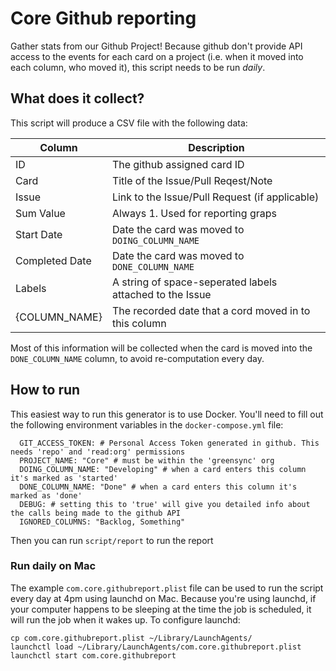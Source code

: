# Core Github reporting
Gather stats from our Github Project! Because github don't provide API access to
the events for each card on a project (i.e. when it moved into each column, who
moved it), this script needs to be run _daily_.

## What does it collect?
This script will produce a CSV file with the following data:

Column | Description
--- | ---
ID | The github assigned card ID
Card | Title of the Issue/Pull Reqest/Note
Issue |	Link to the Issue/Pull Request (if applicable)
Sum Value	| Always 1. Used for reporting graps 
Start Date | Date the card was moved to `DOING_COLUMN_NAME`
Completed Date	| Date the card was moved to `DONE_COLUMN_NAME`
Labels	| A string of space-seperated labels attached to the Issue
{COLUMN_NAME}	| The recorded date that a cord moved in to this column

Most of this information will be collected when the card is moved into the `DONE_COLUMN_NAME` column, to avoid
re-computation every day.

## How to run
This easiest way to run this generator is to use Docker. You'll need to fill out
the following environment variables in the `docker-compose.yml` file:

```
  GIT_ACCESS_TOKEN: # Personal Access Token generated in github. This needs 'repo' and 'read:org' permissions
  PROJECT_NAME: "Core" # must be within the 'greensync' org
  DOING_COLUMN_NAME: "Developing" # when a card enters this column it's marked as 'started'
  DONE_COLUMN_NAME: "Done" # when a card enters this column it's marked as 'done'
  DEBUG: # setting this to 'true' will give you detailed info about the calls being made to the github API
  IGNORED_COLUMNS: "Backlog, Something"
```

Then you can run `script/report` to run the report

### Run daily on Mac
The example `com.core.githubreport.plist` file can be used to run the script every day at 4pm using launchd on Mac. Because you're using launchd, if your computer happens to be sleeping at the time the job is scheduled, it will run the job when it wakes up. To configure launchd:

```
cp com.core.githubreport.plist ~/Library/LaunchAgents/
launchctl load ~/Library/LaunchAgents/com.core.githubreport.plist
launchctl start com.core.githubreport
```
